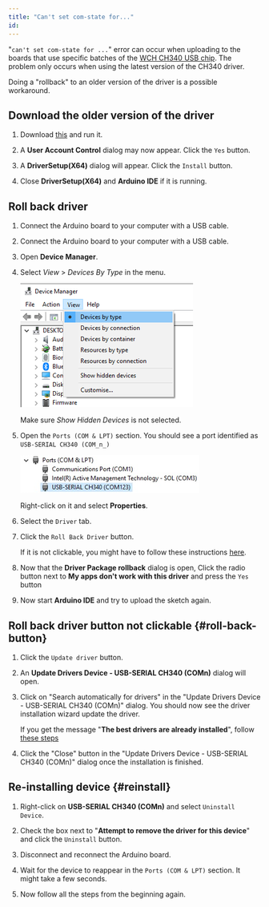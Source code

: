 ```yaml
---
title: "Can't set com-state for..."
id: 
---
```


"`can't set com-state for ...`" error can occur when uploading to the boards that use specific batches of the [WCH CH340 USB chip](http://www.wch-ic.com/products/CH340.html). The problem only occurs when using the latest version of the CH340 driver.

Doing a "rollback" to an older version of the driver is a possible workaround.

## Download the older version of the driver

1. Download [this](https://www.wch-ic.com/downloads/file/65.html?time=2023-03-16%2022:57:59) and run it.

1. A **User Account Control** dialog may now appear. Click the `Yes` button.

1. A **DriverSetup(X64)** dialog will appear. Click the `Install` button.

1. Close **DriverSetup(X64)** and **Arduino IDE** if it is running.

## Roll back driver

1. Connect the Arduino board to your computer with a USB cable.

1. Connect the Arduino board to your computer with a USB cable.

1. Open **Device Manager**.

1. Select *View* > *Devices By Type* in the menu.

    ![Screenshot of Device Manager with view menu and devices by type selected](img/View-Devices-By-Type.png)

    Make sure *Show Hidden Devices* is not selected.

1. Open the `Ports (COM & LPT)` section. You should see a port identified as `USB-SERIAL CH340 (COM_n_)`

    ![Screenshot of Device Manager, Ports (COM & LPT) opened and USB-SERIAL CH340 selected](img/Ports.png)

    Right-click on it and select **Properties**.

1. Select the `Driver` tab.

1. Click the `Roll Back Driver` button.

    If it is not clickable, you might have to follow these instructions [here](#roll-back-button).

1. Now that the **Driver Package rollback** dialog is open, Click the radio button next to **My apps don't work with this driver** and press the `Yes` button

1. Now start **Arduino IDE** and try to upload the sketch again.

## Roll back driver button not clickable {#roll-back-button}

1. Click the `Update driver` button.

1. An **Update Drivers Device - USB-SERIAL CH340 (COMn)** dialog will open.

1. Click on "Search automatically for drivers" in the "Update Drivers Device - USB-SERIAL CH340 (COMn)" dialog.
You should now see the driver installation wizard update the driver.

    If you get the message "**The best drivers are already installed**", follow [these steps](#reinstall)

1. Click the "Close" button in the "Update Drivers Device - USB-SERIAL CH340 (COMn)" dialog once the installation is finished.

## Re-installing device {#reinstall}

1. Right-click on **USB-SERIAL CH340 (COMn)** and select `Uninstall Device`.

1. Check the box next to "**Attempt to remove the driver for this device**" and click the `Uninstall` button.

1. Disconnect and reconnect the Arduino board.

1. Wait for the device to reappear in the `Ports (COM & LPT)` section. It might take a few seconds.

1. Now follow all the steps from the beginning again.
